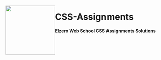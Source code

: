 
<img src="https://i.imgur.com/RZPUY5f.png" align="left" height="157px" hspace="0px" vspace="20px">

# CSS-Assignments

**Elzero Web School CSS Assignments Solutions**



